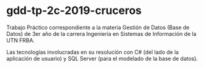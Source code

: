 # gdd-tp-2c-2019-cruceros
Trabajo Práctico correspondiente a la materia Gestión de Datos (Base de Datos) de 3er año de la carrera Ingeniería en Sistemas de Información de la UTN FRBA.

Las tecnologías involucradas en su resolución con C# (del lado de la aplicación de usuario) y SQL Server (para el modelado de la base de datos).
